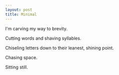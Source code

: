 ```yaml
---
layout: post
title: Minimal
---
```

I'm carving my way to brevity.

Cutting words and shaving syllables.

Chiseling letters down to their leanest, shining point.

Chasing space.

Sitting still.
